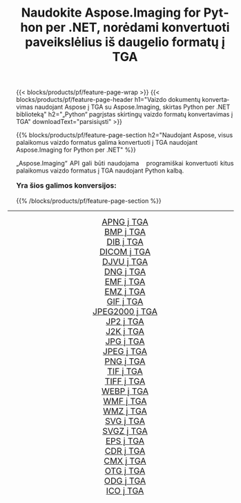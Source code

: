 ﻿---
title: Naudokite Aspose.Imaging for Python per .NET, norėdami konvertuoti paveikslėlius iš daugelio formatų į TGA 
weight: 3920
url: /lt/python-net/conversion/to/tga/ 
lang: lt
langdirlevel: 2
locales: zh-hans,ja,it,ru,de,es,fr,nl,id,lt,pl,pt,vi,tr,ko,zh-hant,ar,hi,th,sv,cs,uk,he
description: Galite naudoti Aspose.Imaging for Python per .NET biblioteką, norėdami konvertuoti iš įvairių formatų į TGA
---

{{< blocks/products/pf/feature-page-wrap >}}
{{< blocks/products/pf/feature-page-header h1="Vaizdo dokumentų konvertavimas naudojant Aspose į TGA su Aspose.Imaging, skirtas Python per .NET biblioteką" h2="„Python“ pagrįstas skirtingų vaizdo formatų konvertavimas į TGA" downloadText="parsisiųsti" >}}


{{% blocks/products/pf/feature-page-section  h2="Naudojant Aspose, visus palaikomus vaizdo formatus galima konvertuoti į TGA naudojant Aspose.Imaging for Python per .NET" %}}
<p align=justify>„Aspose.Imaging“ API gali būti naudojama   programiškai konvertuoti kitus palaikomus vaizdo formatus į TGA naudojant Python kalbą.</p>
<h3 style="margin-top:16px;">
Yra šios galimos konversijos:
</h3>
{{% /blocks/products/pf/feature-page-section %}}
<div class="container-fluid productfamilypage bg-gray">
    <div class="convertypes bg-gray agp-content section">
        <div class="container">
		<hr style="margin-left:-20px;"/>
		<div class="row other-converters" style="gap: 10px;font-size: 19px;text-align:center;">
		    <div class='col-md-3 other-converter remove-lp remove-rp'><a href="/imaging/lt/python-net/conversion/apng-to-tga/" style="padding:15px;">APNG į TGA</a></div>
<div class='col-md-3 other-converter remove-lp remove-rp'><a href="/imaging/lt/python-net/conversion/bmp-to-tga/" style="padding:15px;">BMP į TGA</a></div>
<div class='col-md-3 other-converter remove-lp remove-rp'><a href="/imaging/lt/python-net/conversion/dib-to-tga/" style="padding:15px;">DIB į TGA</a></div>
<div class='col-md-3 other-converter remove-lp remove-rp'><a href="/imaging/lt/python-net/conversion/dicom-to-tga/" style="padding:15px;">DICOM į TGA</a></div>
<div class='col-md-3 other-converter remove-lp remove-rp'><a href="/imaging/lt/python-net/conversion/djvu-to-tga/" style="padding:15px;">DJVU į TGA</a></div>
<div class='col-md-3 other-converter remove-lp remove-rp'><a href="/imaging/lt/python-net/conversion/dng-to-tga/" style="padding:15px;">DNG į TGA</a></div>
<div class='col-md-3 other-converter remove-lp remove-rp'><a href="/imaging/lt/python-net/conversion/emf-to-tga/" style="padding:15px;">EMF į TGA</a></div>
<div class='col-md-3 other-converter remove-lp remove-rp'><a href="/imaging/lt/python-net/conversion/emz-to-tga/" style="padding:15px;">EMZ į TGA</a></div>
<div class='col-md-3 other-converter remove-lp remove-rp'><a href="/imaging/lt/python-net/conversion/gif-to-tga/" style="padding:15px;">GIF į TGA</a></div>
<div class='col-md-3 other-converter remove-lp remove-rp'><a href="/imaging/lt/python-net/conversion/jpeg2000-to-tga/" style="padding:15px;">JPEG2000 į TGA</a></div>
<div class='col-md-3 other-converter remove-lp remove-rp'><a href="/imaging/lt/python-net/conversion/jp2-to-tga/" style="padding:15px;">JP2 į TGA</a></div>
<div class='col-md-3 other-converter remove-lp remove-rp'><a href="/imaging/lt/python-net/conversion/j2k-to-tga/" style="padding:15px;">J2K į TGA</a></div>
<div class='col-md-3 other-converter remove-lp remove-rp'><a href="/imaging/lt/python-net/conversion/jpg-to-tga/" style="padding:15px;">JPG į TGA</a></div>
<div class='col-md-3 other-converter remove-lp remove-rp'><a href="/imaging/lt/python-net/conversion/jpeg-to-tga/" style="padding:15px;">JPEG į TGA</a></div>
<div class='col-md-3 other-converter remove-lp remove-rp'><a href="/imaging/lt/python-net/conversion/png-to-tga/" style="padding:15px;">PNG į TGA</a></div>
<div class='col-md-3 other-converter remove-lp remove-rp'><a href="/imaging/lt/python-net/conversion/tif-to-tga/" style="padding:15px;">TIF į TGA</a></div>
<div class='col-md-3 other-converter remove-lp remove-rp'><a href="/imaging/lt/python-net/conversion/tiff-to-tga/" style="padding:15px;">TIFF į TGA</a></div>
<div class='col-md-3 other-converter remove-lp remove-rp'><a href="/imaging/lt/python-net/conversion/webp-to-tga/" style="padding:15px;">WEBP į TGA</a></div>
<div class='col-md-3 other-converter remove-lp remove-rp'><a href="/imaging/lt/python-net/conversion/wmf-to-tga/" style="padding:15px;">WMF į TGA</a></div>
<div class='col-md-3 other-converter remove-lp remove-rp'><a href="/imaging/lt/python-net/conversion/wmz-to-tga/" style="padding:15px;">WMZ į TGA</a></div>
<div class='col-md-3 other-converter remove-lp remove-rp'><a href="/imaging/lt/python-net/conversion/svg-to-tga/" style="padding:15px;">SVG į TGA</a></div>
<div class='col-md-3 other-converter remove-lp remove-rp'><a href="/imaging/lt/python-net/conversion/svgz-to-tga/" style="padding:15px;">SVGZ į TGA</a></div>
<div class='col-md-3 other-converter remove-lp remove-rp'><a href="/imaging/lt/python-net/conversion/eps-to-tga/" style="padding:15px;">EPS į TGA</a></div>
<div class='col-md-3 other-converter remove-lp remove-rp'><a href="/imaging/lt/python-net/conversion/cdr-to-tga/" style="padding:15px;">CDR į TGA</a></div>
<div class='col-md-3 other-converter remove-lp remove-rp'><a href="/imaging/lt/python-net/conversion/cmx-to-tga/" style="padding:15px;">CMX į TGA</a></div>
<div class='col-md-3 other-converter remove-lp remove-rp'><a href="/imaging/lt/python-net/conversion/otg-to-tga/" style="padding:15px;">OTG į TGA</a></div>
<div class='col-md-3 other-converter remove-lp remove-rp'><a href="/imaging/lt/python-net/conversion/odg-to-tga/" style="padding:15px;">ODG į TGA</a></div>
<div class='col-md-3 other-converter remove-lp remove-rp'><a href="/imaging/lt/python-net/conversion/ico-to-tga/" style="padding:15px;">ICO į TGA</a></div>
                </div>
        </div>
    </div>
</div>
<br/>

